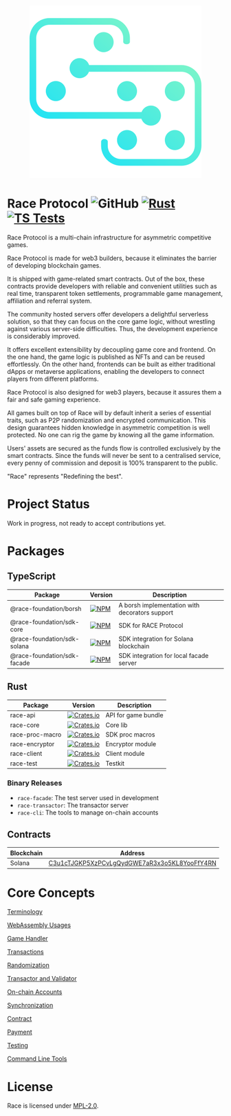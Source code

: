 <div align="center">
  <img src="assets/logo.svg"/>
</div>

# Race Protocol ![GitHub](https://img.shields.io/github/license/RACE-Game/race) [![Rust](https://github.com/RACE-Game/race/actions/workflows/rust.yml/badge.svg)](https://github.com/RACE-Game/race/actions/workflows/rust.yml) [![TS Tests](https://github.com/RACE-Game/race/actions/workflows/typescript.yml/badge.svg)](https://github.com/RACE-Game/race/actions/workflows/typescript.yml)

Race Protocol is a multi-chain infrastructure for asymmetric competitive games.

Race Protocol is made for web3 builders, because it eliminates the barrier of developing blockchain games.

It is shipped with game-related smart contracts. Out of the box, these contracts provide developers with reliable and convenient utilities such as real time, transparent token settlements, programmable game management, affiliation and referral system.

The community hosted servers offer developers a delightful serverless solution, so that they can focus on the core game logic, without wrestling against various server-side difficulties. Thus, the development experience is considerably improved.

It offers excellent extensibility by decoupling game core and frontend. On the one hand, the game logic is published as NFTs and can be reused effortlessly. On the other hand, frontends can be built as either traditional dApps or metaverse applications, enabling the developers to connect players from different platforms.

Race Protocol is also designed for web3 players, because it assures them a fair and safe gaming experience.

All games built on top of Race will by default inherit a series of essential traits, such as P2P randomization and encrypted communication. This design guarantees hidden knowledge in asymmetric competition is well protected. No one can rig the game by knowing all the game information.

Users' assets are secured as the funds flow is controlled exclusively by the smart contracts. Since the funds will never be sent  to a centralised service, every penny of commission and deposit is 100% transparent to the public.

"Race" represents "Redefining the best".

# Project Status

Work in progress, not ready to accept contributions yet.

# Packages

## TypeScript

| Package                     | Version                                                                                                                              | Description                                    |
|-----------------------------|--------------------------------------------------------------------------------------------------------------------------------------|------------------------------------------------|
| @race-foundation/borsh      | [![NPM](https://img.shields.io/npm/v/@race-foundation/borsh?logo=npm)](https://www.npmjs.com/package/@race-foundation/borsh)         | A borsh implementation with decorators support |
| @race-foundation/sdk-core   | [![NPM](https://img.shields.io/npm/v/@race-foundation/sdk-core?logo=npm)](https://www.npmjs.com/package/@race-foundation/sdk-core)   | SDK for RACE Protocol                          |
| @race-foundation/sdk-solana | [![NPM](https://img.shields.io/npm/v/@race-foundation/sdk-core?logo=npm)](https://www.npmjs.com/package/@race-foundation/sdk-solana) | SDK integration for Solana blockchain          |
| @race-foundation/sdk-facade | [![NPM](https://img.shields.io/npm/v/@race-foundation/sdk-core?logo=npm)](https://www.npmjs.com/package/@race-foundation/sdk-facade) | SDK integration for local facade server        |

## Rust

| Package         | Version                                                                                                             | Description         |
|-----------------|---------------------------------------------------------------------------------------------------------------------|---------------------|
| race-api        | [![Crates.io](https://img.shields.io/crates/v/race-api?logo=rust)](https://crates.io/crates/race-api)               | API for game bundle |
| race-core       | [![Crates.io](https://img.shields.io/crates/v/race-core?logo=rust)](https://crates.io/crates/race-core)             | Core lib            |
| race-proc-macro | [![Crates.io](https://img.shields.io/crates/v/race-proc-macro?logo=rust)](https://crates.io/crates/race-proc-macro) | SDK proc macros     |
| race-encryptor  | [![Crates.io](https://img.shields.io/crates/v/race-encryptor?logo=rust)](https://crates.io/crates/race-encryptor)   | Encryptor module    |
| race-client     | [![Crates.io](https://img.shields.io/crates/v/race-client?logo=rust)](https://crates.io/crates/race-client)         | Client module       |
| race-test       | [![Crates.io](https://img.shields.io/crates/v/race-test?logo=rust)](https://crates.io/crates/race-test)             | Testkit             |

### Binary Releases

- `race-facade`: The test server used in development
- `race-transactor`: The transactor server
- `race-cli`: The tools to manage on-chain accounts

## Contracts

| Blockchain | Address                                                                                                                 |
|------------|-------------------------------------------------------------------------------------------------------------------------|
| Solana     | [C3u1cTJGKP5XzPCvLgQydGWE7aR3x3o5KL8YooFfY4RN](https://solscan.io/account/C3u1cTJGKP5XzPCvLgQydGWE7aR3x3o5KL8YooFfY4RN) |

# Core Concepts

[Terminology](docs/terminology.md)

[WebAssembly Usages](docs/web-assembly-usages.md)

[Game Handler](docs/game-handler.md)

[Transactions](docs/transactions.md)

[Randomization](docs/randomization.md)

[Transactor and Validator](docs/transactor-and-validator.md)

[On-chain Accounts](docs/on-chain-accounts.md)

[Synchronization](docs/synchronization.md)

[Contract](docs/contract.md)

[Payment](docs/payment.md)

[Testing](docs/testing.md)

[Command Line Tools](docs/command-line.md)

# License

Race is licensed under [MPL-2.0](./LICENSE).
